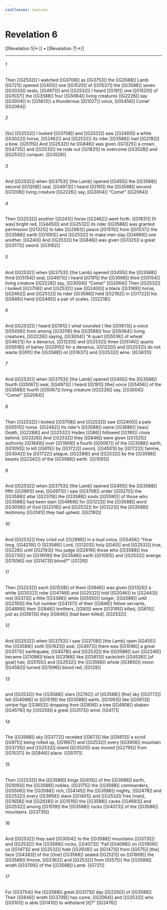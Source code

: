 ```yaml
---
cssClasses: lexicon
---
```


# Revelation 6

[[Revelation 5|←]] • [[Revelation 7|→]]

---

###### 1
Then [[G2532]] I watched [[G3708]] as [[G3753]] the [[G3588]] Lamb [[G721]] opened [[G455]] one [[G1520]] of [[G1537]] the [[G3588]] seven [[G2033]] seals, [[G4973]] and [[G2532]] I heard [[G191]] one [[G1520]] of [[G1537]] the [[G3588]] four [[G5064]] living creatures [[G2226]] say [[G3004]] in [[G5613]] a thunderous [[G1027]] voice, [[G5456]] Come! [[G2064]]

###### 2
[So] [[G2532]] I looked [[G3708]] and [[G2532]] saw [[G2400]] a white [[G3022]] horse, [[G2462]] and [[G2532]] its rider [[G3588]] had [[G2192]] a bow. [[G5115]] And [[G2532]] he [[G846]] was given [[G1325]] a crown, [[G4735]] and [[G2532]] he rode out [[G1831]] to overcome [[G3528]] and [[G2532]] conquer. [[G3528]]

###### 3
And [[G2532]] when [[G3753]] [the Lamb] opened [[G455]] the [[G3588]] second [[G1208]] seal, [[G4973]] I heard [[G191]] the [[G3588]] second [[G1208]] living creature [[G2226]] say, [[G3004]] “Come!” [[G2064]]

###### 4
Then [[G2532]] another [[G243]] horse [[G2462]] went forth. [[G1831]] [It was] bright red, [[G4450]] and [[G2532]] its rider [[G3588]] was granted permission [[G1325]] to take [[G2983]] peace [[G1515]] from [[G1537]] the [[G3588]] earth [[G1093]] and [[G2532]] to make men slay [[G4969]] one another. [[G240]] And [[G2532]] he [[G846]] was given [[G1325]] a great [[G3173]] sword. [[G3162]]

###### 5
And [[G2532]] when [[G3753]] [the Lamb] opened [[G455]] the [[G3588]] third [[G5154]] seal, [[G4973]] I heard [[G191]] the [[G3588]] third [[G5154]] living creature [[G2226]] say, [[G3004]] “Come!” [[G2064]] Then [[G2532]] I looked [[G3708]] and [[G2532]] saw [[G2400]] a black [[G3189]] horse, [[G2462]] and [[G2532]] its rider [[G3588]] held [[G2192]] in [[G1722]] his [[G846]] hand [[G5495]] a pair of scales. [[G2218]]

###### 6
And [[G2532]] I heard [[G191]] [ what sounded ] like [[G5613]] a voice [[G5456]] from among [[G3319]] the [[G3588]] four [[G5064]] living creatures, [[G2226]] saying, [[G3004]] “A quart [[G5518]] of wheat [[G4621]] for a denarius, [[G1220]] and [[G2532]] three [[G5140]] quarts [[G5518]] of barley [[G2915]] for a denarius, [[G1220]] and [[G2532]] do not waste [[G91]] the [[G3588]] oil [[G1637]] and [[G2532]] wine. [[G3631]]

###### 7
And [[G2532]] when [[G3753]] [the Lamb] opened [[G455]] the [[G3588]] fourth [[G5067]] seal, [[G4973]] I heard [[G191]] [the] voice [[G5456]] of the [[G3588]] fourth [[G5067]] living creature [[G2226]] say, [[G3004]] “Come!” [[G2064]]

###### 8
Then [[G2532]] I looked [[G3708]] and [[G2532]] saw [[G2400]] a pale [[G5515]] horse. [[G2462]] Its rider’s [[G3588]] name [[G3686]] [was] Death, [[G2288]] and [[G2532]] Hades [[G86]] followed [[G190]] close behind. [[G3326]] And [[G2532]] they [[G846]] were given [[G1325]] authority [[G1849]] over [[G1909]] a fourth [[G5067]] of the [[G3588]] earth, [[G1093]] to kill [[G615]] by [[G1722]] sword, [[G4501]] by [[G1722]] famine, [[G3042]] by [[G1722]] plague, [[G2288]] and [[G2532]] by the [[G3588]] beasts [[G2342]] of the [[G3588]] earth. [[G1093]]

###### 9
And [[G2532]] when [[G3753]] [the Lamb] opened [[G455]] the [[G3588]] fifth [[G3991]] seal, [[G4973]] I saw [[G3708]] under [[G5270]] the [[G3588]] altar [[G2379]] the [[G3588]] souls [[G5590]] of those who [[G3588]] had been slain [[G4969]] for [[G1223]] the [[G3588]] word [[G3056]] of God [[G2316]] and [[G2532]] for [[G1223]] the [[G3588]] testimony [[G3141]] they had upheld. [[G2192]]

###### 10
And [[G2532]] they cried out [[G2896]] in a loud voice, [[G5456]] “How long, [[G4219]] O [[G3588]] Lord, [[G1203]] holy [[G40]] and [[G2532]] true, [[G228]] until [[G2193]] You judge [[G2919]] those who [[G3588]] live [[G2730]] on [[G1909]] the [[G3588]] earth [[G1093]] and [[G2532]] avenge [[G1556]] our [[G1473]] blood?” [[G129]]

###### 11
Then [[G2532]] each [[G1538]] of them [[G846]] was given [[G1325]] a white [[G3022]] robe [[G4749]] and [[G2532]] told [[G2046]] to [[G2443]] rest [[G373]] a little [[G3398]] while [[G5550]] longer, [[G2089]] until [[G2193]] the full number [[G4137]] of their [[G846]] fellow servants, [[G4889]] their [[G846]] brothers, [[G80]] were [[G3195]] killed, [[G615]] just as [[G5613]] they [[G846]] [had been killed]. [[G2532]]

###### 12
And [[G2532]] when [[G3753]] I saw [[G3708]] [the Lamb] open [[G455]] the [[G3588]] sixth [[G1623]] seal, [[G4973]] there was [[G1096]] a great [[G3173]] earthquake, [[G4578]] and [[G2532]] the [[G3588]] sun [[G2246]] became [[G1096]] black [[G3189]] like [[G5613]] sackcloth [[G4526]] [of goat] hair, [[G5155]] and [[G2532]] the [[G3588]] whole [[G3650]] moon [[G4582]] turned [[G1096]] blood red, [[G129]]

###### 13
and [[G2532]] the [[G3588]] stars [[G792]] of [[G3588]] [the] sky [[G3772]] fell [[G4098]] to [[G1519]] the [[G3588]] earth, [[G1093]] like [[G5613]] unripe figs [[G3653]] dropping from [[G906]] a tree [[G4808]] shaken [[G4579]] by [[G5259]] a great [[G3173]] wind. [[G417]]

###### 14
The [[G3588]] sky [[G3772]] receded [[G673]] like [[G5613]] a scroll [[G975]] being rolled up, [[G1667]] and [[G2532]] every [[G3956]] mountain [[G3735]] and [[G2532]] island [[G3520]] was moved [[G2795]] from [[G1537]] its [[G846]] place. [[G5117]]

###### 15
Then [[G2532]] the [[G3588]] kings [[G935]] of the [[G3588]] earth, [[G1093]] the [[G3588]] nobles, [[G3175]] the [[G3588]] commanders, [[G5506]] the [[G3588]] rich, [[G4145]] the [[G3588]] mighty, [[G2478]] and [[G2532]] every [[G3956]] slave [[G1401]] and [[G2532]] free [man], [[G1658]] hid [[G2928]] in [[G1519]] the [[G3588]] caves [[G4693]] and [[G2532]] among [[G1519]] the [[G3588]] rocks [[G4073]] of the [[G3588]] mountains. [[G3735]]

###### 16
And [[G2532]] they said [[G3004]] to the [[G3588]] mountains [[G3735]] and [[G2532]] the [[G3588]] rocks, [[G4073]] “Fall [[G4098]] on [[G1909]] us [[G1473]] and [[G2532]] hide [[G2928]] us [[G1473]] from [[G575]] [the] face [[G4383]] of the [One] [[G3588]] seated [[G2521]] on [[G1909]] the [[G3588]] throne, [[G2362]] and [[G2532]] from [[G575]] the [[G3588]] wrath [[G3709]] of the [[G3588]] Lamb. [[G721]]

###### 17
For [[G3754]] the [[G3588]] great [[G3173]] day [[G2250]] of [[G3588]] Their [[G846]] wrath [[G3709]] has come, [[G2064]] and [[G2532]] who [[G5101]] is able [[G1410]] to withstand [it]?” [[G2476]]


